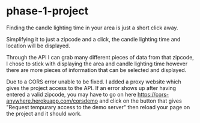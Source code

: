 # phase-1-project
Finding the candle lighting time in your area is just a short click away. 

Simplifying it to just a zipcode and a click, the candle lighting time and location will be displayed. 

Through the API I can grab many different pieces of data from that zipcode, I chose to stick with displaying the area and candle lighting time however there are more pieces of information that can be selected and displayed. 

Due to a CORS error unable to be fixed. I added a proxy website which gives the project access to the API.
If an error shows up after having entered a valid zipcode, you may have to go on here https://cors-anywhere.herokuapp.com/corsdemo and click on the button that gives "Request tempurary access to the demo server" then reload your page on the project and it should work. 